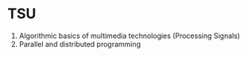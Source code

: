 # TSU
1. Algorithmic basics of multimedia technologies (Processing Signals)
2. Parallel and distributed programming
